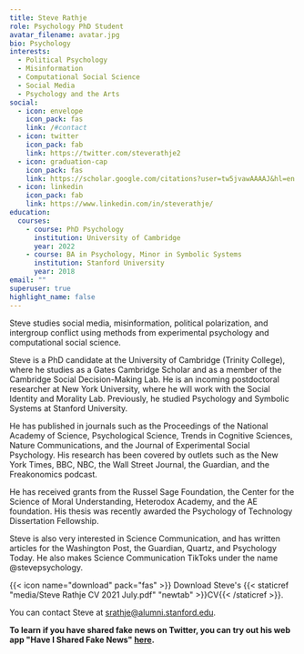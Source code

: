 ```yaml
---
title: Steve Rathje
role: Psychology PhD Student
avatar_filename: avatar.jpg
bio: Psychology
interests:
  - Political Psychology
  - Misinformation
  - Computational Social Science
  - Social Media
  - Psychology and the Arts
social:
  - icon: envelope
    icon_pack: fas
    link: /#contact
  - icon: twitter
    icon_pack: fab
    link: https://twitter.com/steverathje2
  - icon: graduation-cap
    icon_pack: fas
    link: https://scholar.google.com/citations?user=tw5jvawAAAAJ&hl=en
  - icon: linkedin
    icon_pack: fab
    link: https://www.linkedin.com/in/steverathje/
education:
  courses:
    - course: PhD Psychology
      institution: University of Cambridge
      year: 2022
    - course: BA in Psychology, Minor in Symbolic Systems
      institution: Stanford University
      year: 2018
email: ""
superuser: true
highlight_name: false
---
```

Steve studies social media, misinformation, political polarization, and intergroup conflict using methods from experimental psychology and computational social science.

Steve is a PhD candidate at the University of Cambridge (Trinity College), where he studies as a Gates Cambridge Scholar and as a member of the Cambridge Social Decision-Making Lab. He is an incoming postdoctoral researcher at New York University, where he will work with the Social Identity and Morality Lab. Previously, he studied Psychology and Symbolic Systems at Stanford University. 

He has published in journals such as the Proceedings of the National Academy of Science, Psychological Science, Trends in Cognitive Sciences, Nature Communications, and the Journal of Experimental Social Psychology. His research has been covered by outlets such as the New York Times, BBC, NBC, the Wall Street Journal, the Guardian, and the Freakonomics podcast. 

He has received grants from the Russel Sage Foundation, the Center for the Science of Moral Understanding, Heterodox Academy, and the AE foundation. His thesis was recently awarded the Psychology of Technology Dissertation Fellowship. 

Steve is also very interested in Science Communication, and has written articles for the Washington Post, the Guardian, Quartz, and Psychology Today. He also makes Science Communication TikToks under the name @stevepsychology.

{{< icon name="download" pack="fas" >}} Download Steve's {{< staticref "media/Steve Rathje CV 2021 July.pdf" "newtab" >}}CV{{< /staticref >}}.

You can contact Steve at srathje@alumni.stanford.edu. 

**To learn if you have shared fake news on Twitter, you can try out his web app "Have I Shared Fake News" [here](https://newsfeedback.shinyapps.io/HaveISharedFakeNews/).**